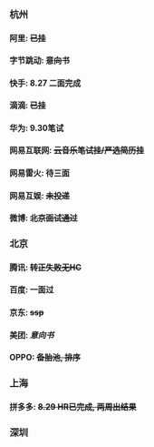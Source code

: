 ### 杭州

#### 阿里: ~~已挂~~
#### 字节跳动: ~~意向书~~
#### 快手: 8.27 二面完成
#### 滴滴: ~~已挂~~
#### 华为: 9.30笔试
#### 网易互联网: ~~云音乐笔试挂/严选简历挂~~
#### 网易雷火: 待三面
#### 网易互娱: ~~未投递~~
#### 微博: ~~北京面试通过~~


### 北京
#### 腾讯: ~~转正失败无HC~~
#### 百度: 一面过
#### 京东: ~~ssp~~
#### 美团: ***意向书***
#### OPPO: ~~备胎池, 排序~~

### 上海
#### 拼多多: ~~8.29 HR已完成, 两周出结果~~

### 深圳
